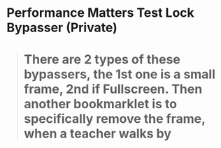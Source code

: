 # Performance Matters Test Lock Bypasser (Private)

> # There are 2 types of these bypassers, the 1st one is a small frame, 2nd if Fullscreen. Then another bookmarklet is to specifically remove the frame, when a teacher walks by
